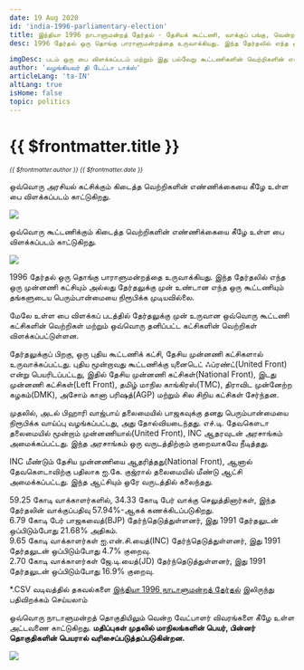 ```yaml
---
date: 19 Aug 2020
id: 'india-1996-parliamentary-election'
title: இந்தியா 1996 நாடாளுமன்றத் தேர்தல் - தேசியக் கூட்டணி, வாக்குப் பங்கு, வென்ற இடங்கள் மற்றும் முக்கிய நிகழ்வுகள்.
desc: 1996 தேர்தல் ஒரு தொங்கு பாராளுமன்றத்தை உருவாக்கியது. இந்த தேர்தலில் எந்த ஒரு முன்னணி கட்சியும் அல்லது தேர்தலுக்கு முன் உண்டான எந்த ஒரு கூட்டணியும் தங்களுடைய பெரும்பான்மையை நிரூபிக்க முடியவில்லை. மேலே உள்ள பை விளக்கப் படத்தில் தேர்தலுக்கு முன் உருவான ஒவ்வொரு கூட்டணி கட்சிகளின் வெற்றிகள் மற்றும் ஒவ்வொரு தனிப்பட்ட கட்சிகளின் வெற்றிகள் விளக்கப்பட்டுள்ளன.

imgDesc: படம் ஒரு பை விளக்கப்படம் மற்றும் இது பல்வேறு கூட்டணிகளின் வெற்றிகளின் எண்ணிக்கையைக் காட்டுகிறது.
author: 'வழங்கியவர் தி டேட்டா டாக்ஸ்'
articleLang: 'ta-IN'
altLang: true
isHome: false
topic: politics
---
```


<altLang />

# {{ $frontmatter.title }}
<i style="font-size: 0.75em;"> {{ $frontmatter.author }} {{ $frontmatter.date }} </i>

ஒவ்வொரு அரசியல் கட்சிக்கும் கிடைத்த வெற்றிகளின் எண்ணிக்கையை கீழே உள்ள பை விளக்கப்படம் காட்டுகிறது.  

![](/img/politics/india-1996-parliamentary-election/india-1996-election-1.png)

ஒவ்வொரு கூட்டணிக்கும் கிடைத்த வெற்றிகளின் எண்ணிக்கையை கீழே உள்ள பை விளக்கப்படம் காட்டுகிறது.  

![](/img/politics/india-1996-parliamentary-election/india-1996-election-2.png)

1996 தேர்தல் ஒரு தொங்கு பாராளுமன்றத்தை உருவாக்கியது. இந்த தேர்தலில் எந்த ஒரு முன்னணி கட்சியும் அல்லது தேர்தலுக்கு முன் உண்டான எந்த ஒரு கூட்டணியும் தங்களுடைய பெரும்பான்மையை நிரூபிக்க முடியவில்லை.   

மேலே உள்ள பை விளக்கப் படத்தில் தேர்தலுக்கு முன் உருவான ஒவ்வொரு கூட்டணி கட்சிகளின் வெற்றிகள் மற்றும் ஒவ்வொரு தனிப்பட்ட கட்சிகளின் வெற்றிகள் விளக்கப்பட்டுள்ளன.  

தேர்தலுக்குப் பிறகு, ஒரு புதிய கூட்டணிக் கட்சி, தேசிய முன்னணி கட்சிகளால் உருவாக்கப்பட்டது. புதிய மூன்றாவது கூட்டணிக்கு யுனைடெட் ஃப்ரண்ட்(United Front) என்று பெயரிடப்பட்டது, இதில் தேசிய முன்னணி கட்சிகள்(National Front), இடது முன்னணி கட்சிகள்(Left Front), தமிழ் மாநில காங்கிரஸ்(TMC), திராவிட முன்னேற்ற கழகம்(DMK), அசோம் கானா பரிஷத்(AGP) மற்றும் சில சிறிய கட்சிகள் சேர்ந்தன.  

முதலில், அடல் பிஹாரி வாஜ்பாய் தலைமையில் பாஜகவுக்கு தனது பெரும்பான்மையை நிரூபிக்க வாய்ப்பு வழங்கப்பட்டது, அது தோல்வியடைந்தது. எச்.டி. தேவகௌடா தலைமையில் மூன்றாம் முன்னணியால்(United Front), INC ஆதரவுடன் அரசாங்கம் அமைக்கப்பட்டது. இந்த அரசாங்கம் ஒரு வருடத்திற்கும் குறைவாகவே நீடித்தது.  

INC மீண்டும் தேசிய முன்னணியை ஆதரித்தது(National Front), ஆனால் தேவகௌடாவிற்கு பதிலாக ஐ.கே. குஜ்ரால் தலைமையில் மீண்டு ஆட்சி அமைக்கப்பட்டது. இந்த ஆட்சியும் ஒரே வருடத்தில் கலைந்தது.  

59.25 கோடி வாக்காளர்களில், 34.33 கோடி பேர் வாக்கு செலுத்தினார்கள், இந்த தேர்தலின் வாக்குப்பதிவு 57.94%-ஆகக் கணக்கிடப்படுகிறது.  
6.79 கோடி பேர் பாஜகவைத்(BJP) தேர்ந்தெடுத்துள்ளனர், இது 1991 தேர்தலுடன் ஒப்பிடும்போது 21.68% அதிகம்.  
9.65 கோடி வாக்காளர்கள் ஐ.என்.சி.யைத்(INC) தேர்ந்தெடுத்துள்ளனர், இது 1991 தேர்தலுடன் ஒப்பிடும்போது 4.7% குறைவு.  
2.70 கோடி வாக்காளர்கள் ஜே.டி.யைத்(JD) தேர்ந்தெடுத்துள்ளனர், இது 1991 தேர்தலுடன் ஒப்பிடும்போது 16.9% குறைவு.  

\*.CSV வடிவத்தில் தகவல்களை [இந்தியா 1996 நாடாளுமன்றத் தேர்தல்](http://thedatatalks.in/datas/politics/india-1996-parliamentary-election.csv) இலிருந்து பதிவிறக்கம் செய்யலாம்

ஒவ்வொரு நாடாளுமன்றத் தொகுதியிலும் வென்ற வேட்பாளர் விவரங்களை கீழே உள்ள அட்டவணை காட்டுகிறது.
**மதிப்புகள் முதலில் மாநிலங்களின் பெயர், பின்னர் தொகுதிகளின் பெயரால் வரிசைப்படுத்தப்படுகின்றன.**

![](/img/politics/india-1996-parliamentary-election/india-1996-election-3.png)


<style>

</style>